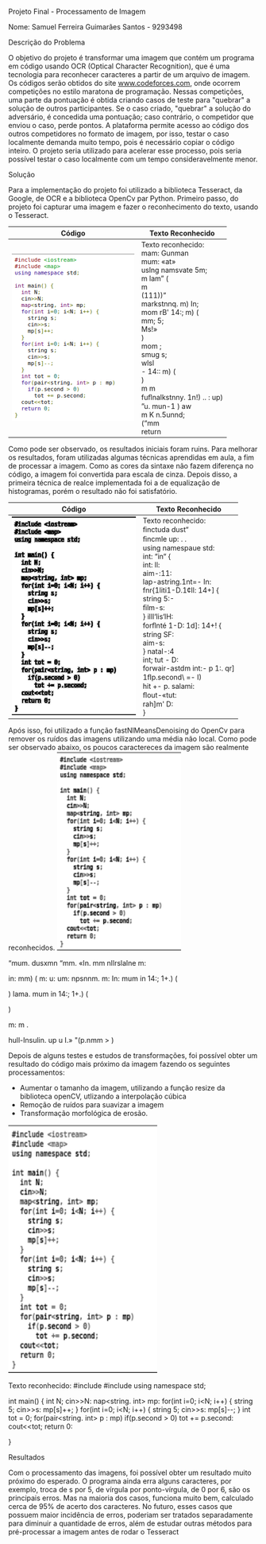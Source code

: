 Projeto Final - Processamento de Imagem

Nome: Samuel Ferreira Guimarães Santos - 9293498

Descrição do Problema

O objetivo do projeto é transformar uma imagem que contém um programa em código usando OCR (Optical Character Recognition), que é uma tecnologia para reconhecer caracteres a partir de um arquivo de imagem. Os códigos serão obtidos do site www.codeforces.com, onde ocorrem competições no estilo maratona de programação. 	Nessas competições, uma parte da pontuação é obtida criando casos de teste para "quebrar" a solução de outros participantes. Se o caso criado, "quebrar" a solução do adversário, é concedida uma pontuação; caso contrário, o competidor que enviou o caso, perde pontos. A plataforma permite acesso ao código dos outros competidores no formato de imagem, por isso, testar o caso localmente demanda muito tempo, pois é necessário copiar o código inteiro. O projeto seria utilizado para acelerar esse processo, pois seria possível testar o caso localmente com um tempo consideravelmente menor.

Solução

Para a implementação do projeto foi utilizado a biblioteca Tesseract, da Google, de OCR e a biblioteca OpenCv par Python.
Primeiro passo, do projeto foi capturar uma imagem e fazer o reconhecimento do texto, usando o Tesseract.

| Código | Texto Reconhecido |
|-------------|--------------|
|<img src="images/sample2.png">|Texto reconhecido:<br>mam: Gunman<br>mum: «at»<br>uslng namsvate 5m;<br>m lam” (<br>m<br>(111))”<br>markstnnq. m) In;<br>mom rB' 14:; m) ( <br> mm; 5; <br>Ms!»<br>)<br>mom ;<br>smug s;<br>wlsl<br>- 14:: m) (<br>)  <br>m m <br>fuﬂnalkstnny. 1n!) .. : up)<br>”u. mun-1 ) aw<br>m K n.5unnd;<br>(“mm <br>return |


 Como pode ser observado, os resultados iniciais foram ruins. Para melhorar os resultados, foram utilizadas algumas técnicas aprendidas em aula, a fim de processar a imagem. 
	Como as cores da sintaxe não fazem diferença no código, a imagem foi convertida para escala de cinza. Depois disso, a primeira técnica de realce implementada foi a de equalização de histogramas, porém o resultado não foi satisfatório.
	
| Código | Texto Reconhecido |
|-------------|--------------|
|<img src="images/equalization.png" width="250px" height="400px">|Texto reconhecido: <br>ﬁnctuda dust“<br>ﬁncmle up: . .<br>using namespaue std:<br>int: “in“ {<br>int: ll:<br>aim-:11:<br>lap-astring.1nt=- In:<br>fnr{1liti1-D.1¢ll: 14+] {<br>string 5:-<br>ﬁlm-s:<br>} illl‘lis‘lH:<br>forﬂnté 1-D: 1d]: 14+! {<br>string SF:<br>aim-s:<br>} natal-:4<br>int; tut - D:<br>forwair-astdm int:- p 1:. qr]<br>1ﬂp.second\ =- I)<br>hit +- p. salami:<br>ﬂout-«tut:<br>rah]m' D:<br>}<br>|

Após isso, foi utilizado a função fastNlMeansDenoising do OpenCv para remover os ruídos das imagens utilizando uma média não local. Como pode ser observado abaixo, os poucos caractereces da imagem são realmente reconhecidos.
  <img src="images/denoising.png" width="250px" height="400px">

<p>
“mum. dusxmn
“mm. «In.
mm nllrslalne m:

in: mm) (
m: u:
um:
npsnnm. m: In:
mum in 14:; 1+.) (

   
 

) lama.
mum in 14:; 1+.) (

)

m: m .

hull-Insulin. up u I.»
"(p.nmm > )
</p>

Depois de alguns testes e estudos de transformações, foi possível obter um resultado do código mais próximo da imagem fazendo os seguintes processamentos:
  - Aumentar o tamanho da imagem, utilizando a função resize da biblioteca openCV, utlizando a interpolação cúbica
  - Remoção de ruídos para suavizar a imagem
  - Transformação morfológica de erosão.
  
  <img src="images_output/sample2.png" width="300px" height="500px">
  <p>
  Texto reconhecido:
  #include <iostream>
#include <map>
using namespace std;

int main() {
int N;
cin>>N:
nap<string. int> mp:
for(int i=0; i<N; i++) {
string 5;
cin>>s:
mp[s]++;
}
for(int i=0; i<N; i++) {
string 5;
cin>>s:
mp[s]--;
}
int tot = 0;
for(pair<string. int> p : mp)
if(p.second > 0)
tot += p.second:
cout<<tot;
return 0:

}
</p>

Resultados

Com o processamento das imagens, foi possível obter um resultado muito próximo do esperado. O programa ainda erra alguns caracteres, por exemplo, troca de s por 5, de vírgula por ponto-vírgula, de 0 por 6, são os principais erros. Mas na maioria dos casos, funciona muito bem, calculado cerca de 95% de acerto dos caracteres.
No futuro, esses casos que possuem maior incidência de erros, poderiam ser tratados separadamente para diminuir a quantidade  de erros, além de estudar outras métodos para pré-processar a imagem antes de rodar o Tesseract
